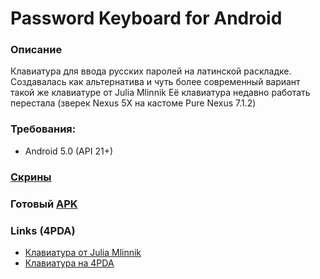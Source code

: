 # Password Keyboard for Android

### Описание
Клавиатура для ввода русских паролей на латинской раскладке.
Создавалась как альтернатива и чуть более современный вариант такой же клавиатуре от Julia Mlinnik
Её клавиатура недавно работать перестала (зверек Nexus 5X на кастоме Pure Nexus 7.1.2)

### Требования:
- Android 5.0 (API 21+)

### [Скрины](/tree/master/files/screenshots)

### Готовый [APK](/blob/master/files/Password%20Keyboard.apk)

### Links (4PDA)
- [Клавиатура от Julia Mlinnik](http://4pda.ru/forum/index.php?showtopic=311777)<br/>
- [Клавиатура на 4PDA](http://4pda.ru/forum/index.php?showtopic=848778)
